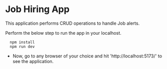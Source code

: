 # Job Hiring App

This application performs CRUD operations to handle Job alerts.

Perform the below step to run the app in your localhost.

```
  npm install
  npm run dev
```

- Now, go to any browser of your choice and hit 'http://localhost:5173/' to see the application.
